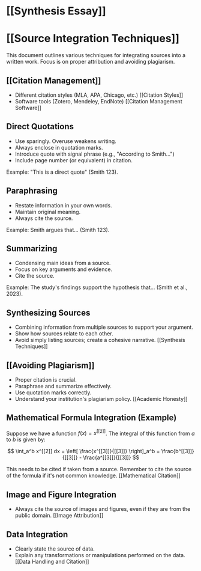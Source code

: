 # [[Synthesis Essay]]
# [[Source Integration Techniques]]

This document outlines various techniques for integrating sources into a written work.  Focus is on proper attribution and avoiding plagiarism.

## [[Citation Management]]

*   Different citation styles (MLA, APA, Chicago, etc.)  [[Citation Styles]]
*   Software tools (Zotero, Mendeley, EndNote) [[Citation Management Software]]


## Direct Quotations

*   Use sparingly.  Overuse weakens writing.
*   Always enclose in quotation marks.
*   Introduce quote with signal phrase (e.g., "According to Smith...")
*   Include page number (or equivalent) in citation.

Example: "This is a direct quote" (Smith 123).


## Paraphrasing

*   Restate information in your own words.
*   Maintain original meaning.
*   Always cite the source.

Example: Smith argues that... (Smith 123).


## Summarizing

*   Condensing main ideas from a source.
*   Focus on key arguments and evidence.
*   Cite the source.

Example:  The study's findings support the hypothesis that... (Smith et al., 2023).


## Synthesizing Sources

*   Combining information from multiple sources to support your argument.
*   Show how sources relate to each other.
*   Avoid simply listing sources; create a cohesive narrative.  [[Synthesis Techniques]]


## [[Avoiding Plagiarism]]

*   Proper citation is crucial.
*   Paraphrase and summarize effectively.
*   Use quotation marks correctly.
*   Understand your institution's plagiarism policy. [[Academic Honesty]]


##  Mathematical Formula Integration (Example)

Suppose we have a function $f(x) = x^[[2]]$.  The integral of this function from $a$ to $b$ is given by:

$$ \int_a^b x^[[2]] dx = \left[ \frac{x^[[3]]}{[[3]]} \right]_a^b = \frac{b^[[3]]}{[[3]]} - \frac{a^[[3]]}{[[3]]} $$

This needs to be cited if taken from a source.  Remember to cite the source of the formula if it's not common knowledge.  [[Mathematical Citation]]


##  Image and Figure Integration

*   Always cite the source of images and figures, even if they are from the public domain. [[Image Attribution]]


##  Data Integration

*   Clearly state the source of data.
*   Explain any transformations or manipulations performed on the data. [[Data Handling and Citation]]

